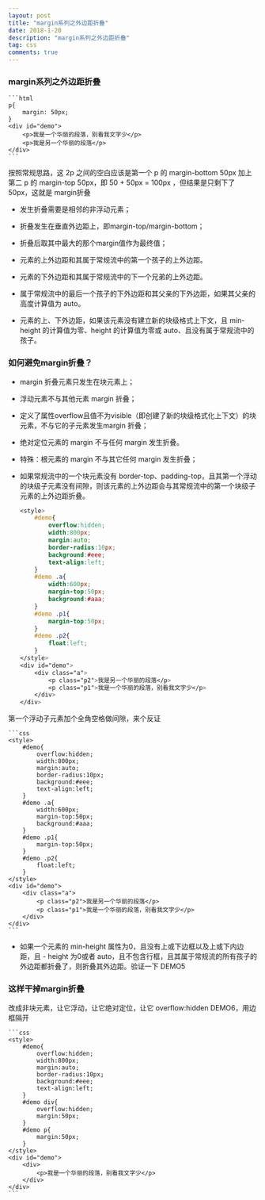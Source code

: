 ```yaml
---
layout: post
title: "margin系列之外边距折叠"
date: 2018-1-20
description: "margin系列之外边距折叠"
tag: css
comments: true
---
```


### margin系列之外边距折叠

	```html
	p{
		margin: 50px;
	}
	<div id="demo">
		<p>我是一个华丽的段落，别看我文字少</p>
		<p>我是另一个华丽的段落</p>
	</div>
	```

按照常规思路，这 2p 之间的空白应该是第一个 p 的 margin-bottom 50px 加上第二 p 的 margin-top 50px，即 50 + 50px = 100px ，但结果是只剩下了50px，这就是 margin折叠

- 发生折叠需要是相邻的非浮动元素；
- 折叠发生在垂直外边距上，即margin-top/margin-bottom；
- 折叠后取其中最大的那个margin值作为最终值；

- 元素的上外边距和其属于常规流中的第一个孩子的上外边距。
- 元素的下外边距和其属于常规流中的下一个兄弟的上外边距。
- 属于常规流中的最后一个孩子的下外边距和其父亲的下外边距，如果其父亲的高度计算值为 auto。
- 元素的上、下外边距，如果该元素没有建立新的块级格式上下文，且 min-height 的计算值为零、height 的计算值为零或 auto、且没有属于常规流中的孩子。

### 如何避免margin折叠？

- margin 折叠元素只发生在块元素上；
- 浮动元素不与其他元素 margin 折叠；
- 定义了属性overflow且值不为visible（即创建了新的块级格式化上下文）的块元素，不与它的子元素发生margin 折叠；
- 绝对定位元素的 margin 不与任何 margin 发生折叠。
- 特殊：根元素的 margin 不与其它任何 margin 发生折叠；
- 如果常规流中的一个块元素没有 border-top、padding-top，且其第一个浮动的块级子元素没有间隙，则该元素的上外边距会与其常规流中的第一个块级子元素的上外边距折叠。

	```css
	<style>
		#demo{
			overflow:hidden;
			width:800px;
			margin:auto;
			border-radius:10px;
			background:#eee;
			text-align:left;
		}
		#demo .a{
			width:600px;
			margin-top:50px;
			background:#aaa;
		}
		#demo .p1{
			margin-top:50px;
		}
		#demo .p2{
			float:left;
		}
	</style>
	<div id="demo">
		<div class="a">
			<p class="p2">我是另一个华丽的段落</p>
			<p class="p1">我是一个华丽的段落，别看我文字少</p>
		</div>
	</div>
	```

第一个浮动子元素加个全角空格做间隙，来个反证

	```css
	<style>
		#demo{
			overflow:hidden;
			width:800px;
			margin:auto;
			border-radius:10px;
			background:#eee;
			text-align:left;
		}
		#demo .a{
			width:600px;
			margin-top:50px;
			background:#aaa;
		}
		#demo .p1{
			margin-top:50px;
		}
		#demo .p2{
			float:left;
		}
	</style>
	<div id="demo">
		<div class="a">
			<p class="p2">我是另一个华丽的段落</p>　
			<p class="p1">我是一个华丽的段落，别看我文字少</p>
		</div>
	</div>
	```

- 如果一个元素的 min-height 属性为0，且没有上或下边框以及上或下内边距，且 - height 为0或者 auto，且不包含行框，且其属于常规流的所有孩子的外边距都折叠了，则折叠其外边距。验证一下 DEMO5

### 这样干掉margin折叠
改成非块元素，让它浮动，让它绝对定位，让它 overflow:hidden DEMO6，用边框隔开

	```css
	<style>
		#demo{
			overflow:hidden;
			width:800px;
			margin:auto;
			border-radius:10px;
			background:#eee;
			text-align:left;
		}
		#demo div{
			overflow:hidden;
			margin:50px;
		}
		#demo p{
			margin:50px;
		}
	</style>
	<div id="demo">
		<div>
			<p>我是一个华丽的段落，别看我文字少</p>
		</div>
	</div>
	```